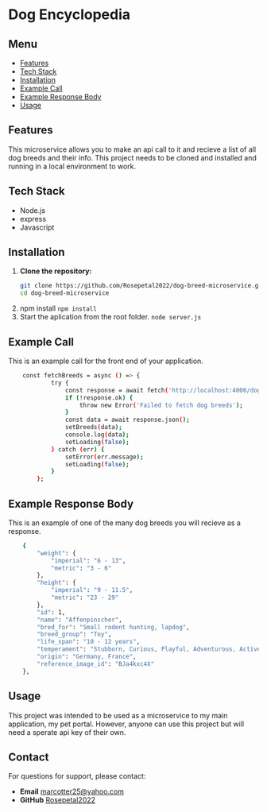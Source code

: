 # Dog Encyclopedia 

## Menu

- [Features](#features)
- [Tech Stack](#tech-stack)
- [Installation](#installation)
- [Example Call](#example-call)
- [Example Response Body](#example-response-body)
- [Usage](#usage)

## Features

This microservice allows you to make an api call to it and recieve a list of all dog breeds and their info. This project needs to be cloned and installed and running in a local environment to work.

## Tech Stack

- Node.js 
- express
- Javascript


## Installation

1. **Clone the repository:**
   ```bash
   git clone https://github.com/Rosepetal2022/dog-breed-microservice.git
   cd dog-breed-microservice
   ```
2. npm install
    ``` npm install ```
4. Start the aplication from the root folder.
    ```node server.js```

## Example Call 
This is an example call for the front end of your application.
```bash
    const fetchBreeds = async () => {
            try {
                const response = await fetch('http://localhost:4000/dog-breeds');
                if (!response.ok) {
                    throw new Error('Failed to fetch dog breeds');
                }
                const data = await response.json();
                setBreeds(data);
                console.log(data);
                setLoading(false);
            } catch (err) {
                setError(err.message);
                setLoading(false);
            }
        };
```
## Example Response Body
This is an example of one of the many dog breeds you will recieve as a response.
```bash
	{
		"weight": {
			"imperial": "6 - 13",
			"metric": "3 - 6"
		},
		"height": {
			"imperial": "9 - 11.5",
			"metric": "23 - 29"
		},
		"id": 1,
		"name": "Affenpinscher",
		"bred_for": "Small rodent hunting, lapdog",
		"breed_group": "Toy",
		"life_span": "10 - 12 years",
		"temperament": "Stubborn, Curious, Playful, Adventurous, Active, Fun-loving",
		"origin": "Germany, France",
		"reference_image_id": "BJa4kxc4X"
	},
```
## Usage 

This project was intended to be used as a microservice to my main application, my pet portal. However, anyone can use this project but will need a sperate api key of their own. 

## Contact
For questions for support, please contact: 
+ **Email** marcotter25@yahoo.com
+ **GitHub** [Rosepetal2022](https://github.com/Rosepetal2022)